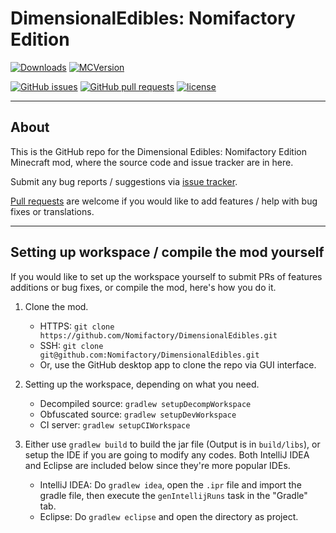 # DimensionalEdibles: Nomifactory Edition
[![Downloads](http://cf.way2muchnoise.eu/full_431982_downloads.svg)](https://www.curseforge.com/minecraft/mc-mods/dimensional-edibles-nomifactory-edition) [![MCVersion](http://cf.way2muchnoise.eu/versions/431982.svg)](https://www.curseforge.com/minecraft/mc-mods/dimensional-edibles-nomifactory-edition)

[![GitHub issues](https://img.shields.io/github/issues/Nomifactory/DimensionalEdibles.svg)](https://github.com/Nomifactory/DimensionalEdibles/issues) [![GitHub pull requests](https://img.shields.io/github/issues-pr/Nomifactory/DimensionalEdibles.svg)](https://github.com/Nomifactory/DimensionalEdibles/pulls) [![license](https://img.shields.io/github/license/Nomifactory/DimensionalEdibles.svg)](../dev-1.12.2/LICENSE)

---

## About

This is the GitHub repo for the Dimensional Edibles: Nomifactory Edition Minecraft mod, where the source code and issue tracker are in here.

Submit any bug reports / suggestions via [issue tracker](https://github.com/Nomifactory/DimensionalEdibles/issues).

[Pull requests](https://github.com/Nomifactory/DimensionalEdibles/pulls) are welcome if you would like to add features / help with bug fixes or translations.

---

## Setting up workspace / compile the mod yourself

If you would like to set up the workspace yourself to submit PRs of features additions or bug fixes, or compile the mod, here's how you do it.

1. Clone the mod.
    - HTTPS: `git clone https://github.com/Nomifactory/DimensionalEdibles.git`
    - SSH: `git clone git@github.com:Nomifactory/DimensionalEdibles.git`
    - Or, use the GitHub desktop app to clone the repo via GUI interface.

2. Setting up the workspace, depending on what you need.
    - Decompiled source: `gradlew setupDecompWorkspace`
    - Obfuscated source: `gradlew setupDevWorkspace`
    - CI server: `gradlew setupCIWorkspace`

3. Either use `gradlew build` to build the jar file (Output is in `build/libs`), or setup the IDE if you are going to modify any codes. Both IntelliJ IDEA and Eclipse are included below since they're more popular IDEs.
    - IntelliJ IDEA: Do `gradlew idea`, open the `.ipr` file and import the gradle file, then execute the `genIntellijRuns` task in the "Gradle" tab.
    - Eclipse: Do `gradlew eclipse` and open the directory as project.
